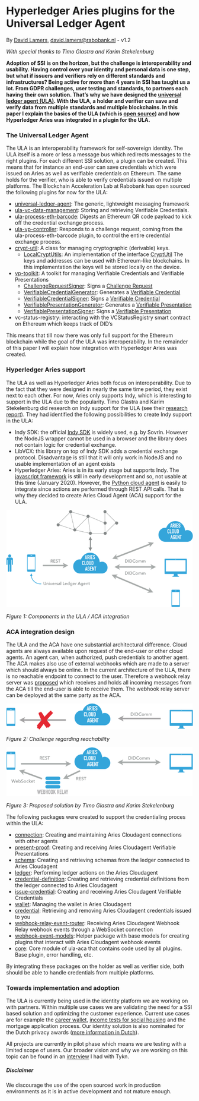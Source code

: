 # Hyperledger Aries plugins for the Universal Ledger Agent

By [David Lamers](https://www.linkedin.com/in/lamersdavid/), david.lamers@rabobank.nl - v1.2

_With special thanks to Timo Glastra and Karim Stekelenburg_

**Adoption of SSI is on the horizon, but the challenge is interoperability and usability. Having control over your identity and personal data is one step, but what if issuers and verifiers rely on different standards and infrastructures? Being active for more than 4 years in SSI has taught us a lot. From GDPR challenges, user testing and standards, to partners each having their own solution. That’s why we have designed the [universal ledger agent (ULA)](https://github.com/WebOfTrustInfo/rwot8-barcelona/blob/master/topics-and-advance-readings/universal-ledger-agent.md). With the ULA, a holder and verifier can save and verify data from multiple standards and multiple blockchains. In this paper I explain the basics of the ULA (which is [open source](https://github.com/rabobank-blockchain)) and how Hyperledger Aries was integrated in a plugin for the ULA.**

### The Universal Ledger Agent
The ULA is an interoperability framework for self-sovereign identity. The ULA itself is a more or less a message bus which redirects messages to the right plugins. For each different SSI solution, a plugin can be created. This means that for instance an end-user can save credentials which were issued on Aries as well as verifiable credentials on Ethereum. The same holds for the verifier, who is able to verify credentials issued on multiple platforms. The Blockchain Acceleration Lab at Rabobank has open sourced the following plugins for now for the ULA:

* [universal-ledger-agent](https://github.com/rabobank-blockchain/universal-ledger-agent): The generic, lightweight messaging framework
* [ula-vc-data-management](https://github.com/rabobank-blockchain/ula-vc-data-management#ula-vc-data-management): Storing and retrieving Verifiable Credentials.
* [ula-process-eth-barcode](https://github.com/rabobank-blockchain/ula-process-eth-barcode#ula-process-eth-barcode): Digests an Ethereum QR code payload to kick off the credential exchange process.
* [ula-vp-controller](https://github.com/rabobank-blockchain/ula-vp-controller#ula-vp-controller-plugin): Responds to a challenge request, coming from the ula-process-eth-barcode plugin, to control the entire credential exchange process.
* [crypt-util](https://github.com/rabobank-blockchain/crypt-util#crypt-util): A class for managing cryptographic (derivable) keys.
  *	[LocalCryptUtils](https://github.com/rabobank-blockchain/crypt-util/blob/master/src/local-crypt-utils.ts#L24): An implementation of the interface [CryptUtil](https://github.com/rabobank-blockchain/crypt-util/blob/master/src/interface/crypt-util.ts#L17) The keys and addresses can be used with Ethereum-like blockchains. In this implementation the keys will be stored locally on the device.
* [vp-toolkit](https://github.com/rabobank-blockchain/vp-toolkit#vp-toolkit): A toolkit for managing Verifiable Credentials and Verifiable Presentations
  *	[ChallengeRequestSigner](https://github.com/rabobank-blockchain/vp-toolkit/blob/master/src/service/signers/challenge-request-signer.ts#L21): Signs a [Challenge Request](https://github.com/rabobank-blockchain/vp-toolkit-models/blob/master/src/model/challenge-request.ts#L41)
  *	[VerifiableCredentialGenerator](https://github.com/rabobank-blockchain/vp-toolkit/blob/master/src/service/generators/verifiable-credential-generator.ts#L21): Generates a [Verifiable Credential](https://github.com/rabobank-blockchain/vp-toolkit-models/blob/master/src/model/verifiable-credential.ts#L33)
  *	[VerifiableCredentialSigner](https://github.com/rabobank-blockchain/vp-toolkit/blob/master/src/service/signers/verifiable-credential-signer.ts#L21): Signs a [Verifiable Credential](https://github.com/rabobank-blockchain/vp-toolkit-models/blob/master/src/model/verifiable-credential.ts#L33)
  *	[VerifiablePresentationGenerator](https://github.com/rabobank-blockchain/vp-toolkit/blob/master/src/service/generators/verifiable-presentation-generator.ts#L21): Generates a [Verifiable Presentation](https://github.com/rabobank-blockchain/vp-toolkit-models/blob/master/src/model/verifiable-presentation.ts#L30)
  *	[VerifiablePresentationSigner](https://github.com/rabobank-blockchain/vp-toolkit/blob/master/src/service/signers/verifiable-presentation-signer.ts#L23): Signs a [Verifiable Presentation](https://github.com/rabobank-blockchain/vp-toolkit-models/blob/master/src/model/verifiable-presentation.ts#L30)
* vc-status-registry: interacting with the VCStatusRegistry smart contract on Ethereum which keeps track of DID’s


This means that till now there was only full support for the Ethereum blockchain while the goal of the ULA was interoperability. In the remainder of this paper I will explain how integration with Hyperledger Aries was created.


### Hyperledger Aries support
The ULA as well as Hyperledger Aries both focus on interoperability. Due to the fact that they were designed in nearly the same time period, they exist next to each other. For now, Aries only supports Indy, which is interesting to support in the ULA due to the popularity. Timo Glastra and Karim Stekelenburg did research on Indy support for the ULA (see their [research report](https://github.com/ula-aca/ula-aca-plugins/blob/master/creating-hyperledger-aries-plugins-for-the-universal-ledger-agent-karim-stekelenburg-timo-glastra.pdf)). They had identified the following possibilities to create Indy support in the ULA:

* Indy SDK: the official [Indy SDK](https://github.com/hyperledger/indy-sdk) is widely used, e.g. by Sovrin. However the NodeJS wrapper cannot be used in a browser and the library does not contain logic for credential exchange.
* LibVCX: this library on top of Indy SDK adds a credential exchange protocol. Disadvantage is still that it will only work in NodeJS and no usable implementation of an agent exists
* Hyperledger Aries: Aries is in its early stage but supports Indy. The [javascript framework](https://github.com/hyperledger/aries-framework-javascript) is still in early development and so, not usable at this time (January 2020). However, the [Python cloud agent]( https://github.com/hyperledger/aries-cloudagent-python) is easily to integrate since actions are performed through REST API calls. That is why they decided to create Aries Cloud Agent (ACA) support for the ULA.
 
![](aries-for-ula/ula-aca.png)

*Figure 1: Components in the ULA / ACA integration*

### ACA integration design

The ULA and the ACA have one substantial architectural difference. Cloud agents are always available upon request of the end-user or other cloud agents. An agent can, when authorized, push credentials to another agent. The ACA makes also use of external webhooks which are made to a server which should always be online. In the current architecture of the ULA, there is no reachable endpoint to connect to the user. Therefore a webhook relay server was [proposed](https://github.com/ula-aca/ula-aca-plugins/blob/master/creating-hyperledger-aries-plugins-for-the-universal-ledger-agent-karim-stekelenburg-timo-glastra.pdf) which receives and holds all incoming messages from the ACA till the end-user is able to receive them. The webhook relay server can be deployed at the same party as the ACA.
 
![](aries-for-ula/aca-connection.png)

*Figure 2: Challenge regarding reachability*

![](aries-for-ula/aca-solution.png)

*Figure 3: Proposed solution by Timo Glastra and Karim Stekelenburg*


The following packages were created to support the credentialing proces within the ULA:
* [connection](https://github.com/ula-aca/ula-aca-plugins/blob/master/packages/connection): Creating and maintaining Aries Cloudagent connections with other agents
* [present-proof](https://github.com/ula-aca/ula-aca-plugins/blob/master/packages/present-proof): Creating and receiving Aries Cloudagent Verifiable Presentations
* [schema](https://github.com/ula-aca/ula-aca-plugins/blob/master/packages/schema): Creating and retrieving schemas from the ledger connected to Aries Cloudagent
* [ledger](https://github.com/ula-aca/ula-aca-plugins/blob/master/packages/ledger): Performing ledger actions on the Aries Cloudagent
* [credential-definition](https://github.com/ula-aca/ula-aca-plugins/blob/master/packages/credential-definition): Creating and retrieving credential definitions from the ledger connected to Aries Cloudagent
* [issue-credential](https://github.com/ula-aca/ula-aca-plugins/blob/master/packages/issue-credential): Creating and receiving Aries Cloudagent Verifiable Credentials
* [wallet](https://github.com/ula-aca/ula-aca-plugins/blob/master/packages/wallet): Managing the wallet in Aries Cloudagent
* [credential](https://github.com/ula-aca/ula-aca-plugins/blob/master/packages/credential): Retrieving and removing Aries Cloudagent credentials issued to you
* [webhook-relay-event-router](https://github.com/ula-aca/ula-aca-plugins/blob/master/packages/webhook-relay-event-router): Receiving Aries Cloudagent Webhook Relay webhook events through a WebSocket connection
* [webhook-event-models](https://github.com/ula-aca/ula-aca-plugins/blob/master/packages/webhook-event-models): Helper package with base models for creating plugins that interact with Aries Cloudagent webhook events
* [core](https://github.com/ula-aca/ula-aca-plugins/blob/master/packages/core): Core module of ula-aca that contains code used by all plugins. Base plugin, error handling, etc.

By integrating these packages on the holder as well as verifier side, both should be able to handle credentials from multiple platforms.

### Towards implementation and adoption
The ULA is currently being used in the identity platform we are working on with partners. Within multiple use cases we are validating the need for a SSI based solution and optimizing the customer experience. Current use cases are for example the [career wallet](https://www.youtube.com/watch?v=3XHPEYnFTwc), [income tests for social housing](https://github.com/WebOfTrustInfo/rwot9-prague/blob/master/topics-and-advance-readings/zero-knowledge-proofs-and-vc-in-social-housing.md) and the mortgage application process. Our identity solution is also nominated for the Dutch privacy awards ([more information in Dutch](https://www.privacyfirst.nl/solutions/nederlandse-privacy-awards/item/1167-genomineerden-nederlandse-privacy-awards-2020-bekend.html)).

All projects are currently in pilot phase which means we are testing with a limited scope of users. Our broader vision and why we are working on this topic can be found in an [interview](https://tykn.tech/self-sovereign-identity-rabobank/) I had with Tykn.


##### Disclaimer
We discourage the use of the open sourced work in production environments as it is in active development and not mature enough.
